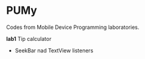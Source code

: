 # PUMy
Codes from Mobile Device Programming laboratories. 

**lab1**
Tip calculator
- SeekBar nad TextView listeners

